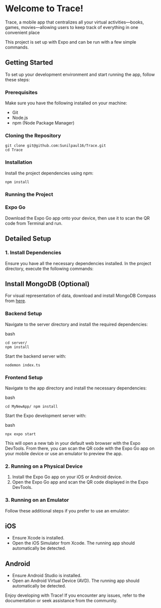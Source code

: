# Welcome to Trace!

 Trace, a mobile app that centralizes all your virtual activities—books, games, movies—allowing
 users to keep track of everything in one convenient place

This project is set up with Expo and can be run with a few simple commands.

## Getting Started

To set up your development environment and start running the app, follow these steps:

### Prerequisites

Make sure you have the following installed on your machine:

- Git
- Node.js
- npm (Node Package Manager)

### Cloning the Repository

```
git clone git@github.com:Sunilpaul16/Trace.git
cd Trace
```

### Installation

Install the project dependencies using npm:

```
npm install
```

### Running the Project

### Expo Go

Download the Expo Go app onto your device, then use it to scan the QR code from Terminal and run.

## Detailed Setup

### 1. Install Dependencies

Ensure you have all the necessary dependencies installed. In the project directory, execute the following commands:

## Install MongoDB (Optional)

For visual representation of data, download and install MongoDB Compass from [here](https://www.mongodb.com/try/download/compass).

### Backend Setup

Navigate to the server directory and install the required dependencies:

bash

```
cd server/
npm install
```

Start the backend server with:

```
nodemon index.ts
```

### Frontend Setup

Navigate to the app directory and install the necessary dependencies:

bash

```
cd MyNewApp/ npm install
```

Start the Expo development server with:

bash

```
npx expo start
```

This will open a new tab in your default web browser with the Expo DevTools. From there, you can scan the QR code with the Expo Go app on your mobile device or use an emulator to preview the app.

### 2. Running on a Physical Device

1. Install the Expo Go app on your iOS or Android device.
2. Open the Expo Go app and scan the QR code displayed in the Expo DevTools.

### 3. Running on an Emulator

Follow these additional steps if you prefer to use an emulator:

## iOS

- Ensure Xcode is installed.
- Open the iOS Simulator from Xcode. The running app should automatically be detected.

## Android

- Ensure Android Studio is installed.
- Open an Android Virtual Device (AVD). The running app should automatically be detected.

Enjoy developing with Trace! If you encounter any issues, refer to the documentation or seek assistance from the community.
